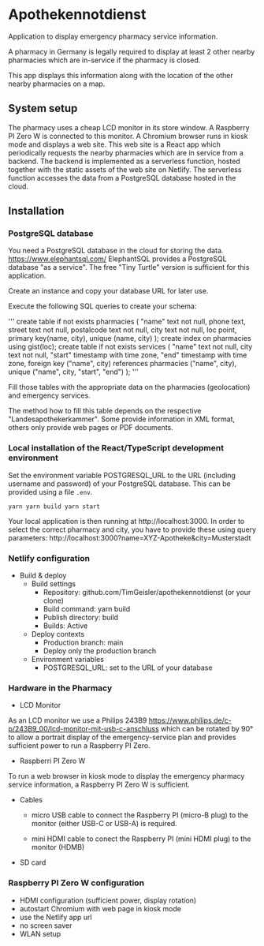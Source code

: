 # Apothekennotdienst

Application to display emergency pharmacy service information.

A pharmacy in Germany is legally required to display at least 2 other nearby pharmacies which are in-service if the pharmacy is closed.

This app displays this information along with the location of the other nearby pharmacies on a map.

## System setup

The pharmacy uses a cheap LCD monitor in its store window.
A Raspberry PI Zero W is connected to this monitor.
A Chromium browser runs in kiosk mode and displays a web site.
This web site is a React app which periodically requests the nearby pharmacies which are in service from a backend.
The backend is implemented as a serverless function, hosted together with the static assets of the web site on Netlify.
The serverless function accesses the data from a PostgreSQL database hosted in the cloud.

## Installation

### PostgreSQL database

You need a PostgreSQL database in the cloud for storing the data.
https://www.elephantsql.com/ ElephantSQL provides a PostgreSQL database "as a service".
The free "Tiny Turtle" version is sufficient for this application.

Create an instance and copy your database URL for later use.

Execute the following SQL queries to create your schema:

'''
create table if not exists pharmacies (
	"name" text not null,
	phone text,
	street text not null,
	postalcode text not null,
	city text not null,
	loc point,
	primary key(name, city),
	unique (name, city)
);
create index on pharmacies using gist(loc);
create table if not exists services (
	"name" text not null,
	city text not null,
	"start" timestamp with time zone,
	"end" timestamp with time zone,
	foreign key ("name", city) references pharmacies ("name", city),
	unique ("name", city, "start", "end")
);
'''

Fill those tables with the appropriate data on the pharmacies (geolocation) and emergency services.

The method how to fill this table depends on the respective "Landesapothekerkammer".
Some provide information in XML format, others only provide web pages or PDF documents.

### Local installation of the React/TypeScript development environment

Set the environment variable POSTGRESQL_URL to the URL (including username and password) of your PostgreSQL database.
This can be provided using a file `.env`.

`
yarn
yarn build
yarn start
`

Your local application is then running at http://localhost:3000.
In order to select the correct pharmacy and city, you have to provide these using query parameters:
http://localhost:3000?name=XYZ-Apotheke&city=Musterstadt

### Netlify configuration

- Build & deploy
  - Build settings
    - Repository: github.com/TimGeisler/apothekennotdienst (or your clone)
    - Build command: yarn build
    - Publish directory: build
    - Builds: Active
  - Deploy contexts
    - Production branch: main
    - Deploy only the production branch
  - Environment variables
    - POSTGRESQL_URL: set to the URL of your database

### Hardware in the Pharmacy

- LCD Monitor

As an LCD monitor we use a Philips 243B9 https://www.philips.de/c-p/243B9_00/lcd-monitor-mit-usb-c-anschluss
which can be rotated by 90° to allow a portrait display of the emergency-service plan
and provides sufficient power to run a Raspberry PI Zero.

- Raspberri PI Zero W

To run a web browser in kiosk mode to display the emergency pharmacy service information,
a Raspberry PI Zero W is sufficient.

- Cables

    - micro USB cable to connect the Raspberry PI (micro-B plug) to the monitor (either USB-C or USB-A) is required.

    - mini HDMI cable to conect the Raspberry PI (mini HDMI plug) to the monitor (HDMB)

- SD card

### Raspberry PI Zero W configuration

- HDMI configuration (sufficient power, display rotation)
- autostart Chromium with web page in kiosk mode
- use the Netlify app url
- no screen saver
- WLAN setup
